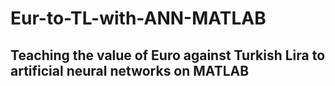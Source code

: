 # Eur-to-TL-with-ANN-MATLAB
## Teaching the value of Euro against Turkish Lira to artificial neural networks on MATLAB
